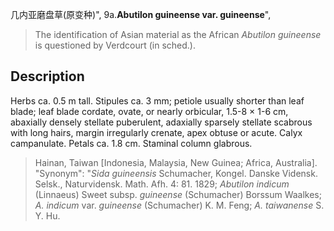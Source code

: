 几内亚磨盘草(原变种)",
9a.**Abutilon guineense var. guineense**",

> The identification of Asian material as the African *Abutilon guineense* is questioned by Verdcourt (in sched.).

## Description
Herbs ca. 0.5 m tall. Stipules ca. 3 mm; petiole usually shorter than leaf blade; leaf blade cordate, ovate, or nearly orbicular, 1.5-8 × 1-6 cm, abaxially densely stellate puberulent, adaxially sparsely stellate scabrous with long hairs, margin irregularly crenate, apex obtuse or acute. Calyx campanulate. Petals ca. 1.8 cm. Staminal column glabrous.

> Hainan, Taiwan [Indonesia, Malaysia, New Guinea; Africa, Australia].
  "Synonym": "*Sida guineensis* Schumacher, Kongel. Danske Vidensk. Selsk., Naturvidensk. Math. Afh. 4: 81. 1829; *Abutilon indicum* (Linnaeus) Sweet subsp. *guineense* (Schumacher) Borssum Waalkes; *A. indicum* var. *guineense* (Schumacher) K. M. Feng; *A. taiwanense* S. Y. Hu.
